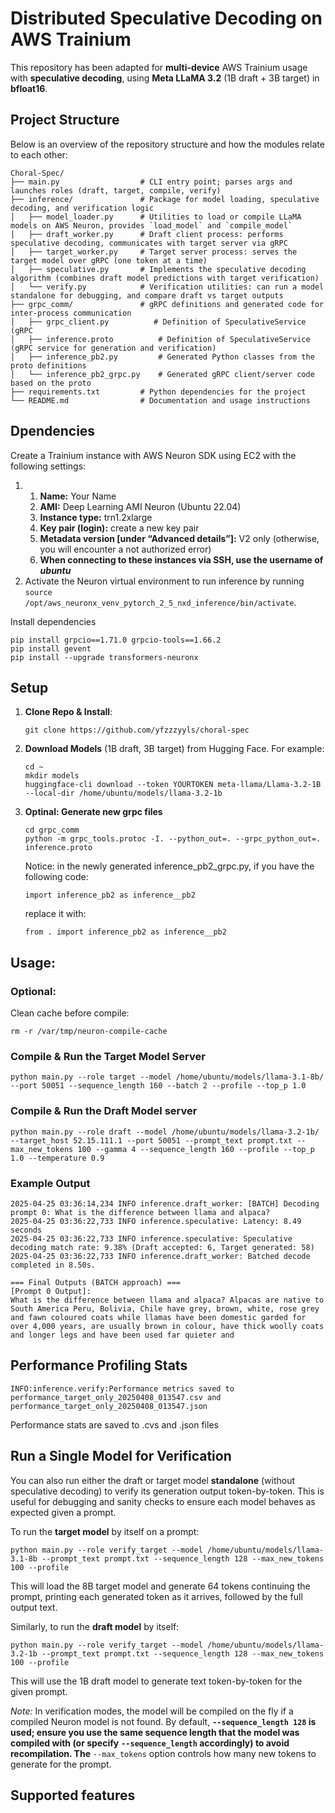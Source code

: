 # Distributed Speculative Decoding on AWS Trainium

This repository has been adapted for **multi-device** AWS Trainium usage with **speculative decoding**, using **Meta LLaMA 3.2** (1B draft + 3B target) in **bfloat16**.

## Project Structure

Below is an overview of the repository structure and how the modules relate to each other:

```
Choral-Spec/
├── main.py                  # CLI entry point; parses args and launches roles (draft, target, compile, verify)
├── inference/               # Package for model loading, speculative decoding, and verification logic
│   ├── model_loader.py      # Utilities to load or compile LLaMA models on AWS Neuron, provides `load_model` and `compile_model`
│   ├── draft_worker.py      # Draft client process: performs speculative decoding, communicates with target server via gRPC
│   ├── target_worker.py     # Target server process: serves the target model over gRPC (one token at a time)
│   ├── speculative.py       # Implements the speculative decoding algorithm (combines draft model predictions with target verification)
│   └── verify.py            # Verification utilities: can run a model standalone for debugging, and compare draft vs target outputs
├── grpc_comm/               # gRPC definitions and generated code for inter-process communication
│   ├── grpc_client.py          # Definition of SpeculativeService (gRPC 
│   ├── inference.proto          # Definition of SpeculativeService (gRPC service for generation and verification)
│   ├── inference_pb2.py         # Generated Python classes from the proto definitions
│   └── inference_pb2_grpc.py    # Generated gRPC client/server code based on the proto
├── requirements.txt         # Python dependencies for the project
└── README.md                # Documentation and usage instructions

```

## Dpendencies

Create a Trainium instance with AWS Neuron SDK using EC2 with the following settings:

1. 1. **Name:** Your Name
   2. **AMI:** Deep Learning AMI Neuron (Ubuntu 22.04)
   3. **Instance type:** trn1.2xlarge
   4. **Key pair (login):** create a new key pair
   5. **Metadata version [under “Advanced details”]:** V2 only (otherwise, you will encounter a not authorized error)
   6. **When connecting to these instances via SSH, use the username of *ubuntu***
2. Activate the Neuron virtual environment to run inference by running `source /opt/aws_neuronx_venv_pytorch_2_5_nxd_inference/bin/activate`.

Install dependencies

```
pip install grpcio==1.71.0 grpcio-tools==1.66.2
pip install gevent
pip install --upgrade transformers-neuronx
```

## Setup

1. **Clone Repo & Install**:

   ```
   git clone https://github.com/yfzzzyyls/choral-spec
   ```
2. **Download Models** (1B draft, 3B target) from Hugging Face. For example:

   ```
   cd ~
   mkdir models
   huggingface-cli download --token YOURTOKEN meta-llama/Llama-3.2-1B --local-dir /home/ubuntu/models/llama-3.2-1b
   ```
3. **Optinal: Generate new grpc files**

   ```
   cd grpc_comm
   python -m grpc_tools.protoc -I. --python_out=. --grpc_python_out=. inference.proto
   ```

   Notice: in the newly generated inference_pb2_grpc.py, if you have the following code:

   ```
   import inference_pb2 as inference__pb2
   ```

   replace it with:

   ```
   from . import inference_pb2 as inference__pb2
   ```

## **Usage:**

### **Optional:**

Clean cache before compile:

```
rm -r /var/tmp/neuron-compile-cache
```

### **Compile & Run the Target Model Server**

```
python main.py --role target --model /home/ubuntu/models/llama-3.1-8b/ --port 50051 --sequence_length 160 --batch 2 --profile --top_p 1.0
```

### **Compile & Run the Draft Model server**

```
python main.py --role draft --model /home/ubuntu/models/llama-3.2-1b/ --target_host 52.15.111.1 --port 50051 --prompt_text prompt.txt --max_new_tokens 100 --gamma 4 --sequence_length 160 --profile --top_p 1.0 --temperature 0.9
```

### **Example Output**

```
2025-04-25 03:36:14,234 INFO inference.draft_worker: [BATCH] Decoding prompt 0: What is the difference between llama and alpaca?
2025-04-25 03:36:22,733 INFO inference.speculative: Latency: 8.49 seconds
2025-04-25 03:36:22,733 INFO inference.speculative: Speculative decoding match rate: 9.38% (Draft accepted: 6, Target generated: 58)
2025-04-25 03:36:22,733 INFO inference.draft_worker: Batched decode completed in 8.50s.

=== Final Outputs (BATCH approach) ===
[Prompt 0 Output]:
What is the difference between llama and alpaca? Alpacas are native to South America Peru, Bolivia, Chile have grey, brown, white, rose grey and fawn coloured coats while llamas have been domestic garded for over 4,000 years, are usually brown in colour, have thick woolly coats and longer legs and have been used far quieter and
```

## **Performance Profiling Stats**

```
INFO:inference.verify:Performance metrics saved to performance_target_only_20250408_013547.csv and performance_target_only_20250408_013547.json
```

Performance stats are saved to .cvs and .json files

## **Run a Single Model for Verification**

You can also run either the draft or target model **standalone** (without speculative decoding) to verify its generation output token-by-token. This is useful for debugging and sanity checks to ensure each model behaves as expected given a prompt.

To run the **target model** by itself on a prompt:

```
python main.py --role verify_target --model /home/ubuntu/models/llama-3.1-8b --prompt_text prompt.txt --sequence_length 128 --max_new_tokens 100 --profile
```

This will load the 8B target model and generate 64 tokens continuing the prompt, printing each generated token as it arrives, followed by the full output text.

Similarly, to run the **draft model** by itself:

```
python main.py --role verify_target --model /home/ubuntu/models/llama-3.2-1b --prompt_text prompt.txt --sequence_length 128 --max_new_tokens 100 --profile
```

This will use the 1B draft model to generate text token-by-token for the given prompt.

*Note:* In verification modes, the model will be compiled on the fly if a compiled Neuron model is not found. By default, **`--sequence_length 128` is used; ensure you use the same sequence length that the model was compiled with (or specify** **`--sequence_length` accordingly) to avoid recompilation. The** `--max_tokens` option controls how many new tokens to generate for the prompt.

## **Supported features**

